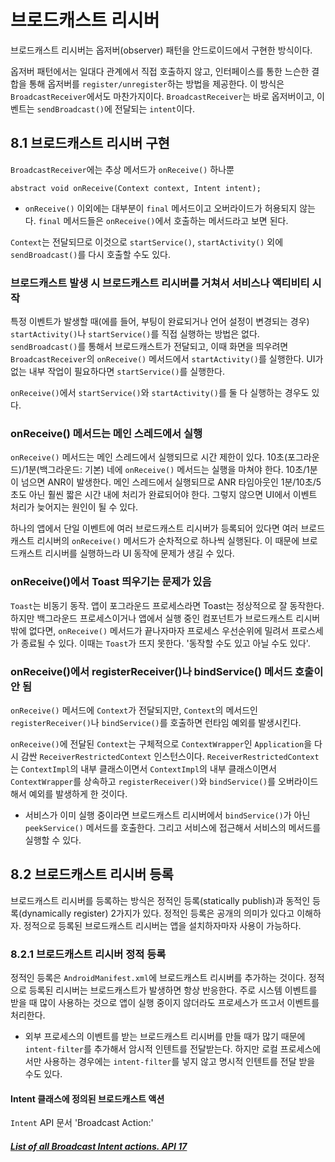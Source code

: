 # 브로드캐스트 리시버

브로드캐스트 리시버는 옵저버(observer) 패턴을 안드로이드에서 구현한 방식이다.

옵저버 패턴에서는 일대다 관계에서 직접 호출하지 않고, 인터페이스를 통한 느슨한 결합을 통해 옵저버를 `register/unregister`하는 방법을 제공한다. 이 방식은 `BroadcastReceiver`에서도 마찬가지이다. `BroadcastReceiver`는 바로 옵저버이고, 이벤트는 `sendBroadcast()`에 전달되는 `intent`이다.

## 8.1 브로드캐스트 리시버 구현
`BroadcastReceiver`에는 추상 메서드가 `onReceive()` 하나뿐

```
abstract void onReceive(Context context, Intent intent);
```

* `onReceive()` 이외에는 대부분이 `final` 메서드이고 오버라이드가 허용되지 않는다. `final` 메서드들은 `onReceive()`에서 호출하는 메서드라고 보면 된다.

`Context`는 전달되므로 이것으로 `startService()`, `startActivity()` 외에 `sendBroadcast()`를 다시 호출할 수도 있다.

### 브로드캐스트 발생 시 브로드캐스트 리시버를 거쳐서 서비스나 액티비티 시작
특정 이벤트가 발생할 때(에를 들어, 부팅이 완료되거나 언어 설정이 변경되는 경우) `startActivity()`나 `startService()`를 직접 실행하는 방법은 없다. `sendBroadcast()`를 통해서 브로드캐스트가 전달되고, 이때 화면을 띄우려면 `BroadcastReceiver`의 `onReceive()` 메서드에서 `startActivity()`를 실행한다. UI가 없는 내부 작업이 필요하다면 `startService()`를 실행한다.

`onReceive()`에서 `startService()`와 `startActivity()`를 둘 다 실행하는 경우도 있다.

### onReceive() 메서드는 메인 스레드에서 실행
`onReceive()` 메서드는 메인 스레드에서 실행되므로 시간 제한이 있다. 10초(포그라운드)/1분(백그라운드: 기본) 네에 `onReceive()` 메서드는 실행을 마쳐야 한다. 10초/1분이 넘으면 ANR이 발생한다. 메인 스레드에서 실행되므로 ANR 타임아웃인 1분/10초/5초도 아닌 훨씬 짧은 시간 내에 처리가 완료되어야 한다. 그렇지 않으면 UI에서 이벤트 처리가 늦어지는 원인이 될 수 있다.

하나의 앱에서 단일 이벤트에 여러 브로드캐스트 리시버가 등록되어 있다면 여러 브로드캐스트 리시버의 `onReceive()` 메서드가 순차적으로 하나씩 실행된다. 이 때문에 브로드캐스트 리시버를 실행하느라 UI 동작에 문제가 생길 수 있다.

### onReceive()에서 Toast 띄우기는 문제가 있음
`Toast`는 비동기 동작. 앱이 포그라운드 프로세스라면 Toast는 정상적으로 잘 동작한다. 하지만 백그라운드 프로세스이거나 앱에서 실행 중인 컴포넌트가 브로드캐스트 리시버밖에 없다면, `onReceive()` 메서드가 끝나자마자 프로세스 우선순위에 밀려서 프로스세가 종료될 수 있다. 이때는 `Toast`가 뜨지 못한다. '동작할 수도 있고 아닐 수도 있다'.

### onReceive()에서 registerReceiver()나 bindService() 메서드 호출이 안 됨
`onReceive()` 메서드에 `Context`가 전달되지만, `Context`의 메서드인 `registerReceiver()`나 `bindService()`를 호출하면 런타임 예외를 발생시킨다.

`onReceive()`에 전달된 `Context`는 구체적으로 `ContextWrapper`인 `Application`을 다시 감싼 `ReceiverRestrictedContext` 인스턴스이다. `ReceiverRestrictedContext`는 `ContextImpl`의 내부 클래스이면서 `ContextImpl`의 내부 클래스이면서 `ContextWrapper`를 상속하고 `registerReceiver()`와 `bindService()`를 오버라이드해서 예외를 발생하게 한 것이다.

* 서비스가 이미 실행 중이라면 브로드캐스트 리시버에서 `bindService()`가 아닌 `peekService()` 메서드를 호출한다. 그리고 서비스에 접근해서 서비스의 메서드를 실행할 수 있다.

## 8.2 브로드캐스트 리시버 등록
브로드캐스트 리시버를 등록하는 방식은 정적인 등록(statically publish)과 동적인 등록(dynamically register) 2가지가 있다. 정적인 등록은 공개의 의미가 있다고 이해하자. 정적으로 등록된 브로드캐스트 리시버는 앱을 설치하자마자 사용이 가능하다.

### 8.2.1 브로드캐스트 리시버 정적 등록
정적인 등록은 `AndroidManifest.xml`에 브로드캐스트 리시버를 추가하는 것이다. 정적으로 등록된 리시버는 브로드캐스트가 발생하면 항상 반응한다. 주로 시스템 이벤트를 받을 때 많이 사용하는 것으로 앱이 실행 중이지 않더라도 프로세스가 뜨고서 이벤트를 처리한다.

* 외부 프로세스의 이벤트를 받는 브로드캐스트 리시버를 만들 때가 많기 때문에 `intent-filter`를 추가해서 암시적 인텐트를 전달받는다. 하지만 로컬 프로세스에서만 사용하는 경우에는 `intent-filter`를 넣지 않고 명시적 인텐트를 전달 받을 수도 있다.

#### Intent 클래스에 정의된 브로드캐스트 액션
`Intent` API 문서 'Broadcast Action:'

##### [List of all Broadcast Intent actions. API 17](https://github.com/ViliusKraujutis/AndroidBroadcastsMonitor/wiki/List-of-all-Broadcast-Intent-actions.-API-17)

